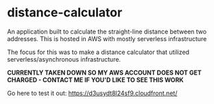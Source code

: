 # distance-calculator
An application built to calculate the straight-line distance between two addresses. This is hosted in AWS with mostly serverless infrastructure

The focus for this was to make a distance calculator that utilized serverless/asynchronous infrastructure.

**CURRENTLY TAKEN DOWN SO MY AWS ACCOUNT DOES NOT GET CHARGED - CONTACT ME IF YOU'D LIKE TO SEE THIS WORK**

Go here to test it out: https://d3usydt8l24sf9.cloudfront.net/
